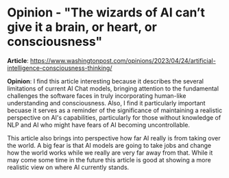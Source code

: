 # Opinion -  "The wizards of AI can’t give it a brain, or heart, or consciousness" # 

**Article**: https://www.washingtonpost.com/opinions/2023/04/24/artificial-intelligence-consciousness-thinking/ 

**Opinion**: I find this article interesting because it describes the several 
limitations of current AI Chat models, bringing attention to the fundamental challenges the software faces in truly incorporating human-like understanding and consciousness. Also, I find it particularly important becuase it serves as a reminder of the significance of maintaining a realistic perspective on AI's capabilities, particularly for those without knowledge of NLP and AI who might have fears of AI becoming uncontrollable.

This article also brings into perspective how far AI really is from taking over the world. A big fear is that AI models are going to take jobs and change how the world works while we really are very far away from that. While it may come some time in the future this article is good at showing a more realistic view on where AI currently stands.
